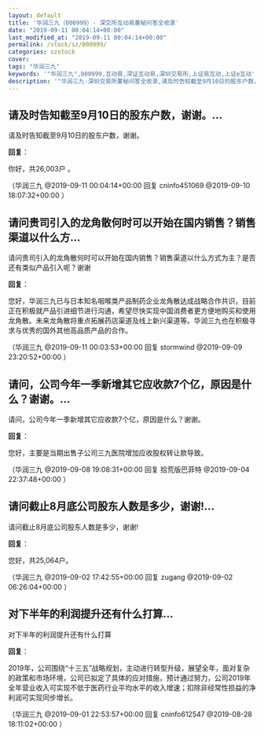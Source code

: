 ```yaml
---
layout: default
title: '华润三九（000999）- 深交所互动易董秘问答全收录'
date: "2019-09-11 00:04:14+00:00"
last_modified_at: "2019-09-11 00:04:14+00:00"
permalink: /stock/sz/000999/
categories: szstock
cover: 
tags: "华润三九"
keywords: '"华润三九",000999,互动易,深证互动易,深圳交易所,上证易互动,上证e互动'
description: '"华润三九-深圳交易所董秘问答全收录,请及时告知截至9月10日的股东户数，谢谢。"'
---
```


## 请及时告知截至9月10日的股东户数，谢谢。...

请及时告知截至9月10日的股东户数，谢谢。

**回复**：

你好，共26,003户 。 

（华润三九  @2019-09-11 00:04:14+00:00 回复 cninfo451069  @2019-09-10 18:07:32+00:00 ）

## 请问贵司引入的龙角散何时可以开始在国内销售？销售渠道以什么方...

请问贵司引入的龙角散何时可以开始在国内销售？销售渠道以什么方式为主？是否还有类似产品引入呢？谢谢

**回复**：

您好，华润三九已与日本知名咽喉类产品制药企业龙角散达成战略合作共识，目前正在积极就产品引进细节进行沟通，希望尽快实现中国消费者更方便地购买和使用龙角散。未来龙角散将重点拓展药店渠道及线上新兴渠道等。华润三九也在积极寻求与优秀的国外其他高品质产品的合作。 

（华润三九  @2019-09-11 00:03:53+00:00 回复 stormwind  @2019-09-09 23:20:52+00:00 ）

## 请问，公司今年一季新增其它应收款7个亿，原因是什么？谢谢。...

请问，公司今年一季新增其它应收款7个亿，原因是什么？谢谢。

**回复**：

您好，主要是当期出售子公司三九医院增加应收股权转让款导致。 

（华润三九  @2019-09-08 19:08:31+00:00 回复 拾荒版巴菲特  @2019-09-04 22:37:48+00:00 ）

## 请问截止8月底公司股东人数是多少，谢谢!...

请问截止8月底公司股东人数是多少，谢谢!

**回复**：

您好，共25,064户。 

（华润三九  @2019-09-02 17:42:55+00:00 回复 zugang  @2019-09-02 06:26:04+00:00 ）

## 对下半年的利润提升还有什么打算...

对下半年的利润提升还有什么打算

**回复**：

2019年，公司围绕“十三五”战略规划，主动进行转型升级，展望全年，面对复杂的政策和市场环境，公司已拟定了具体的应对措施，预计通过努力，公司2019年全年营业收入可实现不低于医药行业平均水平的收入增速；扣除非经常性损益的净利润可实现同步增长。 

（华润三九  @2019-09-01 22:53:57+00:00 回复 cninfo612547  @2019-08-28 18:11:02+00:00 ）

